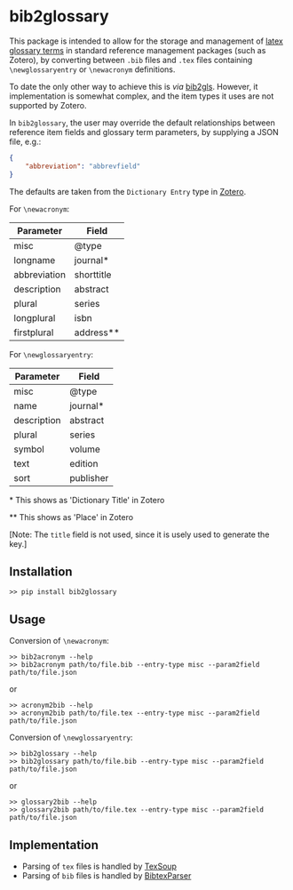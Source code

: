 # bib2glossary

This package is intended to allow for the storage and management of
[latex glossary terms](https://en.wikibooks.org/wiki/LaTeX/Glossary)
in standard reference management packages (such as Zotero),
by converting between `.bib` files
and `.tex` files containing `\newglossaryentry` or `\newacronym` definitions.

To date the only other way to achieve this is *via* [bib2gls](https://tex.stackexchange.com/questions/342544/is-there-a-program-for-managing-glossary-tags). However, it implementation is somewhat complex, and the item types it uses are not supported by Zotero.

In `bib2glossary`, the user may override the default relationships between
reference item fields and glossary term parameters,
by supplying a JSON file, e.g.:

```json
{
    "abbreviation": "abbrevfield"
}
```

The defaults are taken from the `Dictionary Entry` type in [Zotero](https://www.zotero.org/support/kb/item_types_and_fields).

For `\newacronym`:

| Parameter    | Field      |
| ------------ | ---------- |
| misc         | @type      |
| longname     | journal*   |
| abbreviation | shorttitle |
| description  | abstract   |
| plural       | series     |
| longplural   | isbn       |
| firstplural  | address**  |

For `\newglossaryentry`:

| Parameter   | Field     |
| ----------- | --------- |
| misc        | @type     |
| name        | journal*  |
| description | abstract  |
| plural      | series    |
| symbol      | volume    |
| text        | edition   |
| sort        | publisher |

\* This shows as 'Dictionary Title' in Zotero

\*\* This shows as 'Place' in Zotero

[Note: The `title` field is not used, since it is usely used to generate the key.]

## Installation

    >> pip install bib2glossary

## Usage

Conversion of `\newacronym`:

    >> bib2acronym --help
    >> bib2acronym path/to/file.bib --entry-type misc --param2field path/to/file.json

or

    >> acronym2bib --help
    >> acronym2bib path/to/file.tex --entry-type misc --param2field path/to/file.json

Conversion of `\newglossaryentry`:

    >> bib2glossary --help
    >> bib2glossary path/to/file.bib --entry-type misc --param2field path/to/file.json

or

    >> glossary2bib --help
    >> glossary2bib path/to/file.tex --entry-type misc --param2field path/to/file.json

## Implementation

- Parsing of `tex` files is handled by [TexSoup](https://github.com/alvinwan/TexSoup)
- Parsing of `bib` files is handled by [BibtexParser](https://bibtexparser.readthedocs.io)